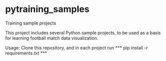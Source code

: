 # pytraining_samples
Training sample projects

This project includes several Python sample projects, to be used as a basis for learning football match data visualization.

Usage: Clone this repository, and in each project run 
*** pip install -r requirements.txt ***
